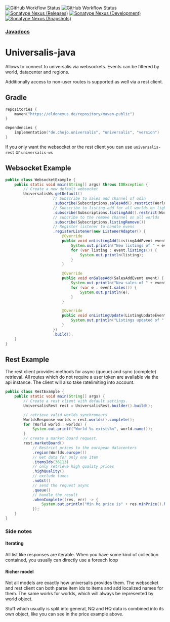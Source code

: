 ![GitHub Workflow Status](https://img.shields.io/github/workflow/status/RainbowDashLabs/universalis-java/Verify%20state?style=for-the-badge&label=Build)
![GitHub Workflow Status](https://img.shields.io/github/workflow/status/RainbowDashLabs/universalis-java/Publish%20to%20Nexus?style=for-the-badge&label=Publish)
[![Sonatype Nexus (Releases)](https://img.shields.io/nexus/maven-releases/de.chojo.universalis/universalis?label=Release&logo=Release&server=https%3A%2F%2Feldonexus.de&style=for-the-badge)][nexus_releases]
[![Sonatype Nexus (Development)](https://img.shields.io/nexus/maven-dev/de.chojo.universalis/universalis?label=DEV&logo=Release&server=https%3A%2F%2Feldonexus.de&style=for-the-badge)][nexus_dev]
[![Sonatype Nexus (Snapshots)](https://img.shields.io/nexus/s/de.chojo.universalis/universalis?color=orange&label=Snapshot&server=https%3A%2F%2Feldonexus.de&style=for-the-badge)][nexus_releases]

### [Javadocs](https://rainbowdashlabs.github.io/universalis-java/)

# Universalis-java

Allows to connect to universalis via websockets. Events can be filtered by world, datacenter and regions.

Additionally access to non-user routes is supported as well via a rest client.

## Gradle
```kts
repositories {
    maven("https://eldonexus.de/repository/maven-public")
}

dependencies {
    implementation("de.chojo.universalis", "universalis", "version")
}
```

If you only want the websocket or the rest client you can use `universalis-rest` or `universalis-ws`

## Websocket Example
```java
public class WebsocketExample {
    public static void main(String[] args) throws IOException {
        // Create a new default websocket
        UniversalisWs.getDefault()
                     // Subscribe to sales add channel of odin
                     .subscribe(Subscriptions.salesAdd().restrict(Worlds.europe().light().odin))
                     // Subscribe to listing add for all worlds on light and the one world on chaos
                     .subscribe(Subscriptions.listingAdd().restrict(Worlds.europe().light()).restrict(Worlds.europe().chaos().OMEGA))
                     // subcribe to the remove channel on all worlds
                     .subscribe(Subscriptions.listingRemove())
                     // Register listener to handle evens
                     .registerListener(new ListenerAdapter() {
                         @Override
                         public void onListingAdd(ListingAddEvent event) {
                             System.out.println("New listings of " + event.item() + " on world " + event.world());
                             for (var listing : event.listings()) {
                                 System.out.println(listing);
                             }
                         }

                         @Override
                         public void onSalesAdd(SalesAddEvent event) {
                             System.out.println("New sales of " + event.item() + " on world " + event.world());
                             for (var e : event.sales()) {
                                 System.out.println(e);
                             }
                         }

                         @Override
                         public void onListingUpdate(ListingUpdateEvent event) {
                             System.out.println("Listings updated of " + event.item() + " on world " + event.world());
                         }
                     })
                     .build();
    }
}
```

## Rest Example

The rest client provides methods for async (queue) and sync (complete) retrieval. All routes which do not require a 
user token are available via the api instance. The client will also take ratelimiting into account.

```java
public class RestExample {
    public static void main(String[] args) {
        // Create a rest client with default settings.
        UniversalisRest rest = UniversalisRest.builder().build();

        // retrieve valid worlds synchronours
        WorldsResponse worlds = rest.worlds().complete();
        for (World world : worlds) {
            System.out.printf("World %s exists%n", world.name());
        }
        // create a market board request.
        rest.marketBoard()
            // Restrict prices to the european datacenters
            .region(Worlds.europe())
            // Get data for only one item
            .itemsIds(36113)
            // only retrieve high quality prices
            .highQuality()
            // exclude taxes
            .noGst()
            // send the request async
            .queue()
            // handle the result
            .whenComplete((res, err) -> {
                System.out.println("Min hq price is" + res.minPrice().highQuality());
            });
    }
}
```

### Side notes

#### Iterating
All list like responses are iterable. When you have some kind of collection contained, you usually can directly use a 
foreach loop

#### Richer model
Not all models are exactly how universalis provides them. The websocket and rest client can both parse item ids to 
items and add localized names for them. The same works for worlds, which will always be represented by world object.

Stuff which usually is split into general, NQ and HQ data is combined into its own object, like you can see in the 
price example above.

[nexus_releases]: https://eldonexus.de/#browse/browse:maven-releases:de%2Fchojo%2Funiversalis%2Funiversalis
[nexus_snapshots]: https://eldonexus.de/#browse/browse:maven-snapshots:de%2Fchojo%2Funiversalis%2Funiversalis
[nexus_dev]: https://eldonexus.de/#browse/browse:maven-dev:de%2Fchojo%2Funiversalis%2Funiversalis
